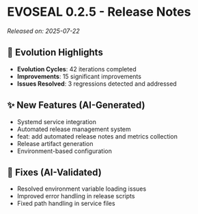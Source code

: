 # EVOSEAL 0.2.5 - Release Notes

*Released on: 2025-07-22*

## 🚀 Evolution Highlights

- **Evolution Cycles**: 42 iterations completed
- **Improvements**: 15 significant improvements
- **Issues Resolved**: 3 regressions detected and addressed

## ✨ New Features (AI-Generated)
- Systemd service integration
- Automated release management system
- feat: add automated release notes and metrics collection
- Release artifact generation
- Environment-based configuration

## 🐛 Fixes (AI-Validated)
- Resolved environment variable loading issues
- Improved error handling in release scripts
- Fixed path handling in service files
